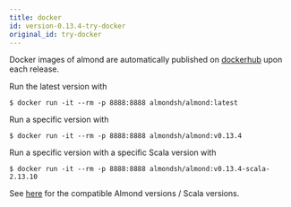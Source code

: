 ```yaml
---
title: docker
id: version-0.13.4-try-docker
original_id: try-docker
---
```


Docker images of almond are automatically published on
[dockerhub](https://hub.docker.com/r/almondsh/almond) upon each release.

Run the latest version with
```
$ docker run -it --rm -p 8888:8888 almondsh/almond:latest
```

Run a specific version with
```
$ docker run -it --rm -p 8888:8888 almondsh/almond:v0.13.4
```

Run a specific version with a specific Scala version with
```
$ docker run -it --rm -p 8888:8888 almondsh/almond:v0.13.4-scala-2.13.10
```

See [here](install-versions.md) for the compatible Almond versions / Scala
versions.
